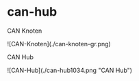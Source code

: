 # can-hub
<p>
  CAN Knoten
</p>
![CAN-Knoten](./can-knoten-gr.png)

<p>
  CAN Hub
</p>
![CAN-Hub](./can-hub1034.png "CAN Hub")
